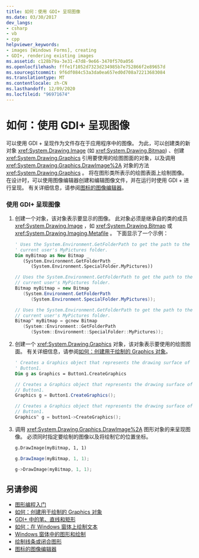 ```yaml
---
title: 如何：使用 GDI+ 呈现图像
ms.date: 03/30/2017
dev_langs:
- csharp
- vb
- cpp
helpviewer_keywords:
- images [Windows Forms], creating
- GDI+, rendering existing images
ms.assetid: c128b79a-3e31-47d8-9e66-3470f570a056
ms.openlocfilehash: fffe1f1052d7323d234985b7e752866f2e89657d
ms.sourcegitcommit: 9f6df084c53a3da0ea657ed0d708a72213683084
ms.translationtype: MT
ms.contentlocale: zh-CN
ms.lasthandoff: 12/09/2020
ms.locfileid: "96971674"
---
```

# <a name="how-to-render-images-with-gdi"></a>如何：使用 GDI+ 呈现图像
可以使用 GDI + 呈现作为文件存在于应用程序中的图像。 为此，可以创建类的新对象 <xref:System.Drawing.Image> (如 <xref:System.Drawing.Bitmap>) 、创建 <xref:System.Drawing.Graphics> 引用要使用的绘图图面的对象，以及调用 <xref:System.Drawing.Graphics.DrawImage%2A> 对象的方法 <xref:System.Drawing.Graphics> 。 将在图形类所表示的绘图表面上绘制图像。 在设计时，可以使用图像编辑器创建和编辑图像文件，并在运行时使用 GDI + 进行呈现。 有关详细信息，请参阅[图标的图像编辑器](/cpp/windows/image-editor-for-icons)。  
  
### <a name="to-render-an-image-with-gdi"></a>使用 GDI+ 呈现图像  
  
1. 创建一个对象，该对象表示要显示的图像。 此对象必须是继承自的类的成员 <xref:System.Drawing.Image> ，如 <xref:System.Drawing.Bitmap> 或 <xref:System.Drawing.Imaging.Metafile> 。 下面显示了一个示例：  
  
    ```vb  
    ' Uses the System.Environment.GetFolderPath to get the path to the
    ' current user's MyPictures folder.  
    Dim myBitmap as New Bitmap _  
       (System.Environment.GetFolderPath _  
          (System.Environment.SpecialFolder.MyPictures))  
    ```  
  
    ```csharp  
    // Uses the System.Environment.GetFolderPath to get the path to the
    // current user's MyPictures folder.  
    Bitmap myBitmap = new Bitmap  
       (System.Environment.GetFolderPath  
          (System.Environment.SpecialFolder.MyPictures));  
    ```  
  
    ```cpp  
    // Uses the System.Environment.GetFolderPath to get the path to the
    // current user's MyPictures folder.  
    Bitmap^ myBitmap = gcnew Bitmap  
       (System::Environment::GetFolderPath  
          (System::Environment::SpecialFolder::MyPictures));  
    ```  
  
2. 创建一个 <xref:System.Drawing.Graphics> 对象，该对象表示要使用的绘图图面。 有关详细信息，请参阅[如何：创建用于绘制的 Graphics 对象](how-to-create-graphics-objects-for-drawing.md)。  
  
    ```vb  
    ' Creates a Graphics object that represents the drawing surface of
    ' Button1.  
    Dim g as Graphics = Button1.CreateGraphics  
    ```  
  
    ```csharp  
    // Creates a Graphics object that represents the drawing surface of
    // Button1.  
    Graphics g = Button1.CreateGraphics();  
    ```  
  
    ```cpp  
    // Creates a Graphics object that represents the drawing surface of
    // Button1.  
    Graphics^ g = button1->CreateGraphics();  
    ```  
  
3. 调用 <xref:System.Drawing.Graphics.DrawImage%2A> 图形对象的来呈现图像。 必须同时指定要绘制的图像以及将绘制它的位置坐标。  
  
    ```vb  
    g.DrawImage(myBitmap, 1, 1)  
    ```  
  
    ```csharp  
    g.DrawImage(myBitmap, 1, 1);  
    ```  
  
    ```cpp  
    g->DrawImage(myBitmap, 1, 1);  
    ```  
  
## <a name="see-also"></a>另请参阅

- [图形编程入门](getting-started-with-graphics-programming.md)
- [如何：创建用于绘制的 Graphics 对象](how-to-create-graphics-objects-for-drawing.md)
- [GDI+ 中的笔、直线和矩形](pens-lines-and-rectangles-in-gdi.md)
- [如何：在 Windows 窗体上绘制文本](how-to-draw-text-on-a-windows-form.md)
- [Windows 窗体中的图形和绘制](graphics-and-drawing-in-windows-forms.md)
- [绘制线条或闭合图形](/cpp/windows/drawing-lines-or-closed-figures-image-editor-for-icons)
- [图标的图像编辑器](/cpp/windows/image-editor-for-icons)

